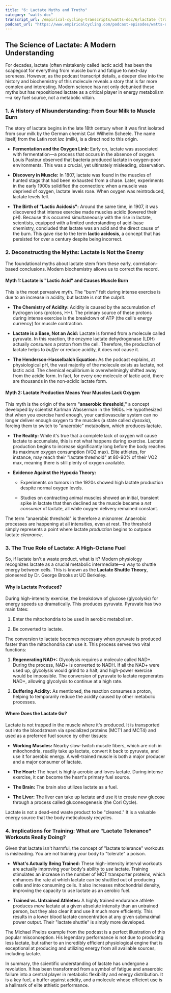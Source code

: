```yaml
---
title: "6: Lactate Myths and Truths"
category: "watts-doc"
transcript_url: /empirical-cycling-transcripts/watts-doc/6/lactate (transcribed on 08-Aug-2025 10-42-13).txt
podcast_url: "https://www.empiricalcycling.com/podcast-episodes/watts-doc-6-lactate-myths-and-truths"
---
```



## The Science of Lactate: A Modern Understanding

For decades, lactate (often mistakenly called lactic acid) has been the scapegoat for everything from muscle burn and fatigue to next-day soreness. However, as the podcast transcript details, a deeper dive into the history and biochemistry of this molecule reveals a story that is far more complex and interesting. Modern science has not only debunked these myths but has repositioned lactate as a critical player in energy metabolism—a key fuel source, not a metabolic villain.

### 1. A History of Misunderstanding: From Sour Milk to Muscle Burn

The story of lactate begins in the late 18th century when it was first isolated from sour milk by the German chemist Carl Wilhelm Scheele. The name itself, from the Latin root _lac_ (milk), is a direct nod to this origin.

-   **Fermentation and the Oxygen Link:** Early on, lactate was associated with fermentation—a process that occurs in the absence of oxygen. Louis Pasteur observed that bacteria produced lactate in oxygen-poor environments. This was a crucial, yet ultimately misleading, observation.
    
-   **Discovery in Muscle:** In 1807, lactate was found in the muscles of hunted stags that had been exhausted from a chase. Later, experiments in the early 1900s solidified the connection: when a muscle was deprived of oxygen, lactate levels rose. When oxygen was reintroduced, lactate levels fell.
    
-   **The Birth of "Lactic Acidosis":** Around the same time, in 1907, it was discovered that intense exercise made muscles acidic (lowered their pH). Because this occurred simultaneously with the rise in lactate, scientists, equipped with a limited understanding of acid-base chemistry, concluded that lactate was an acid and the direct cause of the burn. This gave rise to the term **lactic acidosis**, a concept that has persisted for over a century despite being incorrect.
    

### 2. Deconstructing the Myths: Lactate is Not the Enemy

The foundational myths about lactate stem from these early, correlation-based conclusions. Modern biochemistry allows us to correct the record.

#### Myth 1: Lactate is "Lactic Acid" and Causes Muscle Burn

This is the most pervasive myth. The "burn" felt during intense exercise is due to an increase in acidity, but lactate is not the culprit.

-   **The Chemistry of Acidity:** Acidity is caused by the accumulation of hydrogen ions (protons, H+). The primary source of these protons during intense exercise is the breakdown of ATP (the cell's energy currency) for muscle contraction.
    
-   **Lactate is a Base, Not an Acid:** Lactate is formed from a molecule called pyruvate. In this reaction, the enzyme lactate dehydrogenase (LDH) actually _consumes_ a proton from the cell. Therefore, the production of lactate helps to _buffer_ or reduce acidity, it does not cause it.
    
-   **The Henderson-Hasselbalch Equation:** As the podcast explains, at physiological pH, the vast majority of the molecule exists as lactate, not lactic acid. The chemical equilibrium is overwhelmingly shifted away from the acidic form. In fact, for every one molecule of lactic acid, there are thousands in the non-acidic lactate form.
    

#### Myth 2: Lactate Production Means Your Muscles Lack Oxygen

This myth is the origin of the term **"anaerobic threshold,"** a concept developed by scientist Karlman Wasserman in the 1960s. He hypothesized that when you exercise hard enough, your cardiovascular system can no longer deliver enough oxygen to the muscles (a state called _dysoxia_), forcing them to switch to "anaerobic" metabolism, which produces lactate.

-   **The Reality:** While it's true that a complete lack of oxygen will cause lactate to accumulate, this is not what happens during exercise. Lactate production begins to increase significantly long before the body reaches its maximum oxygen consumption (VO2 max). Elite athletes, for instance, may reach their "lactate threshold" at 80-90% of their VO2 max, meaning there is still plenty of oxygen available.
    
-   **Evidence Against the Hypoxia Theory:**
    
    -   Experiments on tumors in the 1920s showed high lactate production despite normal oxygen levels.
        
    -   Studies on contracting animal muscles showed an initial, transient spike in lactate that then declined as the muscle became a _net consumer_ of lactate, all while oxygen delivery remained constant.
        

The term "anaerobic threshold" is therefore a misnomer. Anaerobic processes are happening at all intensities, even at rest. The threshold simply represents a point where lactate _production_ begins to outpace lactate _clearance_.

### 3. The True Role of Lactate: A High-Octane Fuel

So, if lactate isn't a waste product, what is it? Modern physiology recognizes lactate as a crucial metabolic intermediate—a way to shuttle energy between cells. This is known as the **Lactate Shuttle Theory**, pioneered by Dr. George Brooks at UC Berkeley.

#### Why is Lactate Produced?

During high-intensity exercise, the breakdown of glucose (glycolysis) for energy speeds up dramatically. This produces pyruvate. Pyruvate has two main fates:

1.  Enter the mitochondria to be used in aerobic metabolism.
    
2.  Be converted to lactate.
    

The conversion to lactate becomes necessary when pyruvate is produced faster than the mitochondria can use it. This process serves two vital functions:

1.  **Regenerating NAD+:** Glycolysis requires a molecule called NAD+. During the process, NAD+ is converted to NADH. If all the NAD+ were used up, glycolysis would grind to a halt, and high-power exercise would be impossible. The conversion of pyruvate to lactate regenerates NAD+, allowing glycolysis to continue at a high rate.
    
2.  **Buffering Acidity:** As mentioned, the reaction consumes a proton, helping to temporarily reduce the acidity caused by other metabolic processes.
    

#### Where Does the Lactate Go?

Lactate is not trapped in the muscle where it's produced. It is transported out into the bloodstream via specialized proteins (MCT1 and MCT4) and used as a preferred fuel source by other tissues:

-   **Working Muscles:** Nearby slow-twitch muscle fibers, which are rich in mitochondria, readily take up lactate, convert it back to pyruvate, and use it for aerobic energy. A well-trained muscle is both a major producer and a major consumer of lactate.
    
-   **The Heart:** The heart is highly aerobic and loves lactate. During intense exercise, it can become the heart's primary fuel source.
    
-   **The Brain:** The brain also utilizes lactate as a fuel.
    
-   **The Liver:** The liver can take up lactate and use it to create new glucose through a process called gluconeogenesis (the Cori Cycle).
    

Lactate is not a dead-end waste product to be "cleared." It is a valuable energy source that the body meticulously recycles.

### 4. Implications for Training: What are "Lactate Tolerance" Workouts Really Doing?

Given that lactate isn't harmful, the concept of "lactate tolerance" workouts is misleading. You are not training your body to "tolerate" a poison.

-   **What's Actually Being Trained:** These high-intensity interval workouts are actually improving your body's ability to _use_ lactate. Training stimulates an increase in the number of MCT transporter proteins, which enhances the rate at which lactate can be shuttled out of producing cells and into consuming cells. It also increases mitochondrial density, improving the capacity to use lactate as an aerobic fuel.
    
-   **Trained vs. Untrained Athletes:** A highly trained endurance athlete produces _more_ lactate at a given absolute intensity than an untrained person, but they also clear it and use it much more efficiently. This results in a lower blood lactate concentration at any given submaximal power output. Their "lactate shuttle" is simply more developed.
    

The Michael Phelps example from the podcast is a perfect illustration of this popular misconception. His legendary performance is not due to producing less lactate, but rather to an incredibly efficient physiological engine that is exceptional at producing and utilizing energy from all available sources, including lactate.

In summary, the scientific understanding of lactate has undergone a revolution. It has been transformed from a symbol of fatigue and anaerobic failure into a central player in metabolic flexibility and energy distribution. It is a key fuel, a buffer against acidity, and a molecule whose efficient use is a hallmark of elite athletic performance.